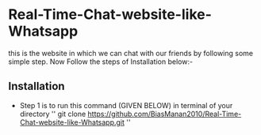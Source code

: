 # Real-Time-Chat-website-like-Whatsapp
this is the website in which we can chat with our friends by following some simple step.
Now Follow the steps of Installation below:-
## Installation
* Step 1 is to run this command (GIVEN BELOW) in terminal of your directory 
''
git clone https://github.com/BiasManan2010/Real-Time-Chat-website-like-Whatsapp.git 
''
